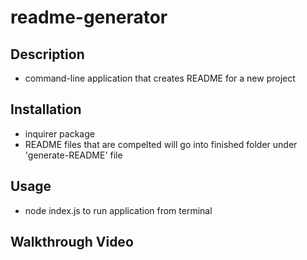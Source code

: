 # readme-generator

## Description
* command-line application that creates README for a new project

## Installation
* inquirer package
* README files that are compelted will go into finished folder under 'generate-README' file

## Usage
* node index.js to run application from terminal

## Walkthrough Video